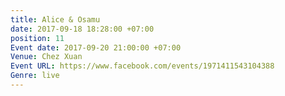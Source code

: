 ```yaml
---
title: Alice & Osamu
date: 2017-09-18 18:28:00 +07:00
position: 11
Event date: 2017-09-20 21:00:00 +07:00
Venue: Chez Xuan
Event URL: https://www.facebook.com/events/1971411543104388
Genre: live
---
```


